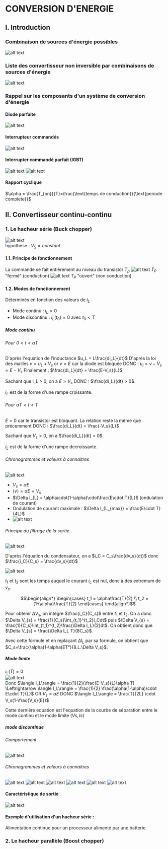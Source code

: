 # CONVERSION D'ENERGIE

## I. Introduction

### Combinaison de sources d'énergie possibles
![alt text](image.png)
### Liste des convertisseur non inversible par combinaisons de sources d'énergie
![alt text](image-1.png)
### Rappel sur les composants d'un système de conversion d'énergie
#### Diode parfaite
![alt text](image-2.png)
#### Interrupteur commandés
![alt text](image-3.png)
#### Interrupter commandé parfait (IGBT)
![alt text](image-4.png) ![alt text](image-5.png)
#### Rapport cyclique 
$\alpha = \frac{T_{on}}{T}=\frac{\text{temps de conduction}}{\text{periode complete}}$

## II. Convertisseur continu-continu
### 1. Le hacheur série (Buck chopper)
![alt text](image-6.png)  
hypothèse : $V_S = constant$
#### 1.1. Principe de fonctionnement
La commande se fait entièrement au niveau du transistor $T_p$
![alt text](image-7.png) $T_P$ "fermé" (conduction) ![alt text](image-8.png) $T_P$ "ouvert" (non conduction)
#### 1.2. Modes de fonctionnement
Déterminés en fonction des valeurs de $i_L$
- Mode continu : $i_L > 0$
- Mode discontinu : $i_L(t_0) = 0$ avec $t_0 < T$

##### Mode continu
###### Pour $0<t<\alpha T$
D'après l'equation de l'inductance $u_L = L\frac{di_L}{dt}$
D'après la loi des mailles $v = u_L + V_s$ or $v = E$ car la diode est bloquée DONC : $u_l = v-V_s = E-V_s$ 
Finalement : $\frac{di_L}{dt} = \frac{E-V_s}{L}$

Sachant que i_L > 0, on a $E>V_s$ DONC : $\frac{di_L}{dt} > 0$.

$i_L$ est de la forme d'une rampe croissante.

###### Pour $\alpha T<t<T$
$E=0$ car le transistor est bloquant. La relation reste la même que précemment DONC : $\frac{di_L}{dt} = \frac{-V_s}{L}$

Sachant que $V_s > 0$, on a $\frac{di_L}{dt} < 0$.

$i_L$ est de la forme d'une rampe decroissante.

###### Chronogrammes et valeurs à connaitres 

![alt text](image-9.png)

- $V_s = \alpha E$
- $\langle v\rangle = \alpha E = V_s$ 
- $\Delta I_{L} = \alpha\cdot(1-\alpha)\cdot\frac{E\cdot T}{L}$ (ondulation de courant)
- Ondulation de courant maximale : $\Delta I_{L_{max}} = \frac{E\cdot T}{4L}$
- ![alt text](image-10.png)

###### Principe du filtrage de la sortie

![alt text](image-11.png)

D'après l'équation du condensateur, on a $i_C = C_s\frac{dv_s}{dt}$ donc $\frac{i_C}{C_s} = \frac{dv_s}{dt}$

![alt text](image-12.png)

$t_1$ et $t_2$ sont les temps auquel le courant $i_c$ est nul, donc à des extremum de $v_s$.

$$\begin{align*}
\begin{cases}
  t_1 = \alpha\frac{T}{2} \\
  t_2 = (1+\alpha)\frac{T}{2}
\end{cases}
\end{align*}$$

Pour obtenir $\Delta V_{s}$, on intègre $\frac{i_C}{C_s}$ entre $t_1$ et $t_2$. On a donc $\Delta V_{s} = \frac{1}{C_s}\int_{t_1}^{t_2}i_Cdt$ puis $\Delta V_{s} = \frac{1}{C_s}\int_{t_1}^{t_2}\frac{\Delta I_L}{2}dt$. On obtient donc que $\Delta V_{s} = \frac{\Delta I_L T}{8C_s}$.

Avec cette formule et en replaçant $\Delta I_L$ par sa formule, on obtient que $C_s=\frac{\alpha(1-\alpha)ET²}{8.L.\Delta V_s}$.

##### Mode limite
$i_L(T)=0$  
![alt text](image-13.png)  
Donc $\langle I_L\rangle = \frac{1}{2}(\frac{E-V_s}{L}\alpha T) \Leftrightarrow \langle I_L\rangle = \frac{1}{2} \frac{\alpha(1-\alpha)\cdot E\cdot T}{L}$ OR $V_s = \alpha E$ DONC $\langle I_L\rangle = \frac{T}{2L} \cdot V_s(1-\frac{V_s}{E})$ 

Cette dernière equation est l'equation de la courbe de séparation entre le mode continu et le mode limite ($Vs,Is$)

##### mode discontinue

###### Comportement
![alt text](image-15.png)
###### Chronogrammes et valeurs à connaitres
![alt text](image-14.png)
![alt text](image-16.png)
![alt text](image-17.png)
![alt text](image-18.png)
![alt text](image-19.png)
![alt text](image-20.png)

#### Caractéristique de sortie 
![alt text](image-21.png)

#### Exemple d'utilisation d'un hacheur série :

Alimentation continue pour un processeur alimenté par une batterie.

### 2. Le hacheur parallèle (Boost chopper)
